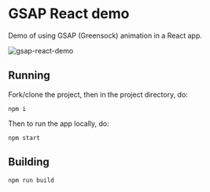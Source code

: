 # GSAP React demo

Demo of using GSAP (Greensock) animation in a React app.

![gsap-react-demo](https://spikything.com/projects/gsap-react-demo/gsap-react-demo.gif)

## Running

Fork/clone the project, then in the project directory, do:

```
npm i
```

Then to run the app locally, do:

```
npm start
```

## Building

```
npm run build
```